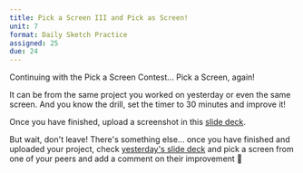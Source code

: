 ```yaml
---
title: Pick a Screen III and Pick as Screen!
unit: 7
format: Daily Sketch Practice
assigned: 25
due: 24
---
```

Continuing with the Pick a Screen Contest… Pick a Screen, again! 

It can be from the same project you worked on yesterday or even the same screen. And you know the drill, set the timer to 30 minutes and improve it!

Once you have finished, upload a screenshot in this [slide deck](https://drive.google.com/drive/folders/18RdxQCQBQ-QxH4AneTVMWGBNJFbBWvbQ).

But wait, don't leave! There's something else... once you have finished and uploaded your project, check [yesterday's slide deck](https://drive.google.com/drive/folders/1Y2iqFaE7qojzthPT3v42LMgIzeX_rwPQ) and pick a screen from one of your peers and add a comment on their improvement 🚀
